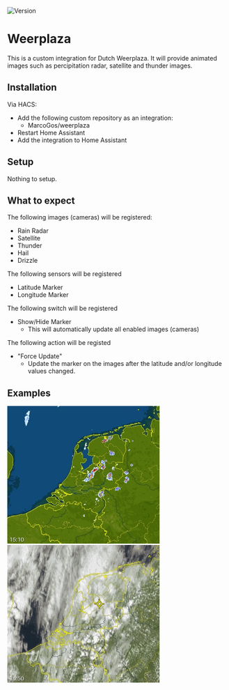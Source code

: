 ![Version](https://img.shields.io/github/v/release/MarcoGos/weerplaza?include_prereleases)

# Weerplaza

This is a custom integration for Dutch Weerplaza. It will provide animated images such as percipitation radar, satellite and thunder images.

## Installation

Via HACS:

- Add the following custom repository as an integration:
    - MarcoGos/weerplaza
- Restart Home Assistant
- Add the integration to Home Assistant

## Setup

Nothing to setup.

## What to expect

The following images (cameras) will be registered:

- Rain Radar
- Satellite
- Thunder
- Hail
- Drizzle

The following sensors will be registered

- Latitude Marker
- Longitude Marker

The following switch will be registered

- Show/Hide Marker
    - This will automatically update all enabled images (cameras)

The following action will be registed

- "Force Update"
    - Update the marker on the images after the latitude and/or longitude values changed.

## Examples

![RainRadar](/assets/camera_weerplaza_rain_radar_example.jpg)
![Satellite](/assets/camera_weerplaza_satellite_example.jpg)